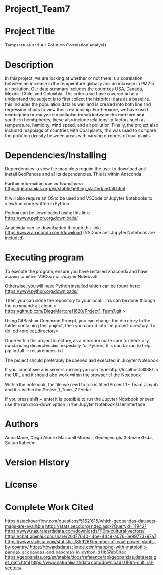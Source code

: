 # Project1_Team7

# Project Title

Temperature and Air Pollution Correlation Analysis

# Description

In this project, we are looking at whether or not there is a correlation between an increase in the temperature globally and an increase in PM2.5 air pollution. Our data summary includes the countries USA, Canada, Mexico, Chile, and Colombia. The criteria we have covered to help understand the subject is to first collect the historical data as a baseline. this includes the population data as well and is created into both line and regression charts to view their relationship. Furthermore, we have used scatterplots to analyze the pollution trends between the northern and southern hemispheres, these also include relationship factors such as temperature, humidity, wind speed, and air pollution. Finally, the project also included mappings of countries with Coal plants, this was used to compare the pollution density between areas with varying numbers of coal plants.

# Dependencies/Installing

Dependencies to view the map plots require the user to download and install GeoPandas and all its dependencies. This is within Anaconda

Further information can be found here: https://geopandas.org/en/stable/getting_started/install.html

It will also require an OS to be used and VSCode or Jupyter Notebooks to view/run code written in Python

Python can be downloaded using this link: https://www.python.org/downloads/

Anaconda can be downloaded through this link: https://www.anaconda.com/download (VSCode and Jupyter Notebook are included)

# Executing program

To execute the program, ensure you have installed Anaconda and have access to either VSCode or Jupyter Notebook

Otherwise, you will need Python installed which can be found here: https://www.python.org/downloads/

Then, you can clone the repository to your local. 
This can be done through the command: git clone < https://github.com/DiegoMartorell1620/Project1_Team7.git >

Using GitBash or Command Prompt, you can change the directory to the folder containing this project, then you can cd into the project directory. To do: cd <project_directory>

Once within the project directory, as a measure make sure to check any outstanding dependencies, especially for Python, this can be run to help: pip install -r requirements.txt

The project should preferably be opened and executed in Jupyter Notebook

If you cannot see any servers running you can type http://localhost:8888/ in the URL and it should also work within the browser of the Notebook

 Within the notebook, the file we need to run is titled Project 1 - Team 7.ipynb and it is within the Project_1_Team_7 Folder

 If you press shift + enter it is possible to run the Jupyter Notebook or even use the run drop-down option in the Jupyter Notebook User Interface

 # Authors

Anna Mane, 
Diego Alonso Martorell Moreau, 
Gedlegeorgis Gobezie Geda, 
Sultan Raheem

# Version History

# License

# Complete Work Cited

https://stackoverflow.com/questions/51621615/which-geopandas-datasets-maps-are-available
https://stats.oecd.org/Index.aspx?QueryId=119427
https://www.naturalearthdata.com/downloads/110m-cultural-vectors/
https://chat.openai.com/share/20d77640-14be-4449-a076-6e99773897a7
https://www.statista.com/statistics/859266/number-of-coal-power-plants-by-country/
https://towardsdatascience.com/mapping-with-matplotlib-pandas-geopandas-and-basemap-in-python-d11b57ab5dac
https://geopandas.org/en/stable/docs/reference/api/geopandas.datasets.get_path.html
https://www.naturalearthdata.com/downloads/110m-cultural-vectors/

